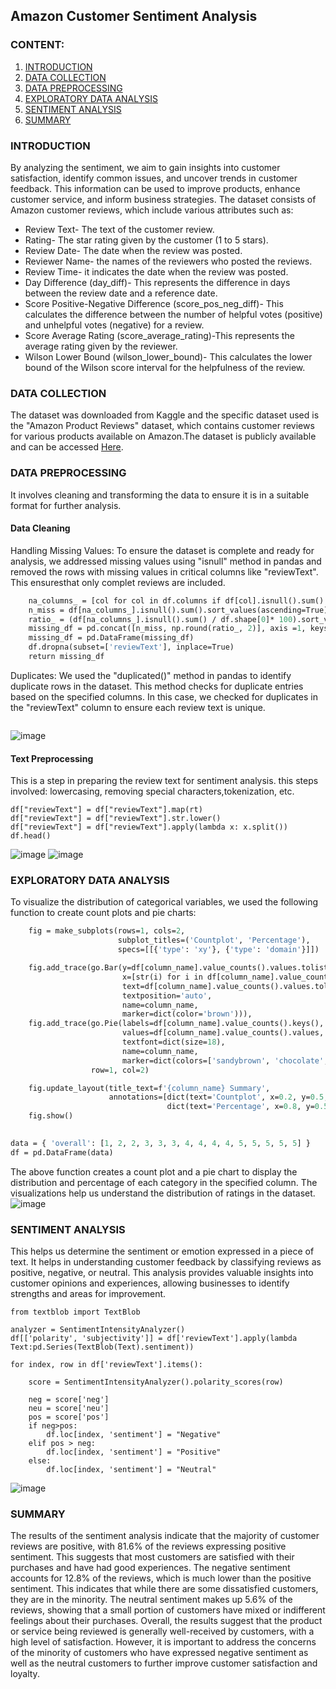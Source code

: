 ## Amazon Customer Sentiment Analysis

### CONTENT:
  1. [INTRODUCTION](#introduction)
2. [DATA COLLECTION](#data-collection)
3. [DATA PREPROCESSING](#data-preprocessing)
4. [EXPLORATORY DATA ANALYSIS](#exploratory-data-analysis)
5. [SENTIMENT ANALYSIS](#sentiment-analysis)
6. [SUMMARY](#summary)

 
 ### INTRODUCTION
By analyzing the sentiment, we aim to gain insights into customer satisfaction, identify common issues, and uncover trends in customer feedback. This information can be used to improve products, enhance customer service, and inform business strategies.
 The dataset consists of Amazon customer reviews, which include various attributes such as:
 * Review Text- The text of the customer review.
* Rating- The star rating given by the customer (1 to 5 stars).
* Review Date- The date when the review was posted.
* Reviewer Name- the names of the reviewers who posted the reviews. 
* Review Time- it indicates the date when the review was posted. 
* Day Difference (day_diff)- This represents the difference in days between the review date and a reference date.
* Score Positive-Negative Difference (score_pos_neg_diff)- This calculates the difference between the number of helpful votes (positive) and unhelpful votes (negative) for a review. 
* Score Average Rating (score_average_rating)-This represents the average rating given by the reviewer. 
* Wilson Lower Bound (wilson_lower_bound)- This calculates the lower bound of the Wilson score interval for the helpfulness of the review.

### DATA COLLECTION
The dataset was downloaded from Kaggle and the specific dataset used is the "Amazon Product Reviews" dataset, which contains customer reviews for various products available on Amazon.The dataset is publicly available and can be accessed [Here](https://www.kaggle.com/datasets/arhamrumi/amazon-product-reviews).

### DATA PREPROCESSING
It involves cleaning and transforming the data to ensure it is in a suitable format for further analysis.
#### Data Cleaning
Handling Missing Values: To ensure the dataset is complete and ready for analysis, we addressed missing values using "isnull" method in pandas and removed the rows with missing values in critical columns like "reviewText". This ensuresthat only complet reviews are included.
```def missing_values_analysis(df):
    na_columns_ = [col for col in df.columns if df[col].isnull().sum() > 0]
    n_miss = df[na_columns_].isnull().sum().sort_values(ascending=True)
    ratio_ = (df[na_columns_].isnull().sum() / df.shape[0]* 100).sort_values(ascending=True)
    missing_df = pd.concat([n_miss, np.round(ratio_, 2)], axis =1, keys=["Missing Values", "Ratio"])
    missing_df = pd.DataFrame(missing_df)
    df.dropna(subset=['reviewText'], inplace=True)
    return missing_df
```

Duplicates: We used the "duplicated()" method in pandas to identify duplicate rows in the dataset. This method checks for duplicate entries based on the specified columns. In this case, we checked for duplicates in the "reviewText" column to ensure each review text is unique.
```df.drop_duplicates(subset=['reviewText'], inplace=True)
```
![image](https://github.com/user-attachments/assets/a6ee5cd7-bc46-47fc-b2a5-33d6f9f9e990)

#### Text Preprocessing
This is a step in preparing the review text for sentiment analysis. this steps involved: lowercasing, removing special characters,tokenization, etc.
```rt = lambda x: re.sub('[^a-zA-Z]', '', str(x))
df["reviewText"] = df["reviewText"].map(rt)
df["reviewText"] = df["reviewText"].str.lower()
df["reviewText"] = df["reviewText"].apply(lambda x: x.split())
df.head()
```
![image](https://github.com/user-attachments/assets/7979c935-056a-4486-abb3-bfed061cf2d5)
![image](https://github.com/user-attachments/assets/de43af26-c6f9-4bb1-97a7-f5cfc7a3f5e5)

### EXPLORATORY DATA ANALYSIS
To visualize the distribution of categorical variables, we used the following function to create count plots and pie charts:
```def categorical_variable_summary(df, column_name):
    fig = make_subplots(rows=1, cols=2,
                        subplot_titles=('Countplot', 'Percentage'),
                        specs=[[{'type': 'xy'}, {'type': 'domain'}]])

    fig.add_trace(go.Bar(y=df[column_name].value_counts().values.tolist(),
                         x=[str(i) for i in df[column_name].value_counts().index],
                         text=df[column_name].value_counts().values.tolist(),
                         textposition='auto',
                         name=column_name,
                         marker=dict(color='brown'))),  
    fig.add_trace(go.Pie(labels=df[column_name].value_counts().keys(),
                         values=df[column_name].value_counts().values,
                         textfont=dict(size=18),
                         name=column_name,
                         marker=dict(colors=['sandybrown', 'chocolate', 'Tan', 'lightbrown', 'darkbrown'])),  
                  row=1, col=2) 

    fig.update_layout(title_text=f'{column_name} Summary',
                      annotations=[dict(text='Countplot', x=0.2, y=0.5, font_size=12, showarrow=False),
                                   dict(text='Percentage', x=0.8, y=0.5, font_size=12, showarrow=False)])
    fig.show()

 
data = { 'overall': [1, 2, 2, 3, 3, 3, 4, 4, 4, 4, 5, 5, 5, 5, 5] } 
df = pd.DataFrame(data)
```
The above function creates a count plot and a pie chart to display the distribution and percentage of each category in the specified column. The visualizations help us understand the distribution of ratings in the dataset.
![image](https://github.com/user-attachments/assets/125393e9-84e9-4d10-94f2-2509e8cf1cf7)

### SENTIMENT ANALYSIS
This helps us determine the sentiment or emotion expressed in a piece of text. It helps in understanding customer feedback by classifying reviews as positive, negative, or neutral. This analysis provides valuable insights into customer opinions and experiences, allowing businesses to identify strengths and areas for improvement.
```from vaderSentiment.vaderSentiment import SentimentIntensityAnalyzer
from textblob import TextBlob

analyzer = SentimentIntensityAnalyzer()
df[['polarity', 'subjectivity']] = df['reviewText'].apply(lambda Text:pd.Series(TextBlob(Text).sentiment))

for index, row in df['reviewText'].items():

    score = SentimentIntensityAnalyzer().polarity_scores(row)

    neg = score['neg']
    neu = score['neu']
    pos = score['pos']
    if neg>pos:
        df.loc[index, 'sentiment'] = "Negative"
    elif pos > neg:
        df.loc[index, 'sentiment'] = "Positive"
    else:
        df.loc[index, 'sentiment'] = "Neutral"
```
![image](https://github.com/user-attachments/assets/ccd350cd-86c4-491f-bb7f-6c2a52cc0a13)


### SUMMARY
The results of the sentiment analysis indicate that the majority of customer reviews are positive, with 81.6% of the reviews expressing positive sentiment. This suggests that most customers are satisfied with their purchases and have had good experiences.
The negative sentiment accounts for 12.8% of the reviews, which is much lower than the positive sentiment. This indicates that while there are some dissatisfied customers, they are in the minority.
The neutral sentiment makes up 5.6% of the reviews, showing that a small portion of customers have mixed or indifferent feelings about their purchases.
Overall, the results suggest that the product or service being reviewed is generally well-received by customers, with a high level of satisfaction. However, it is important to address the concerns of the minority of customers who have expressed negative sentiment as well as the neutral customers to further improve customer satisfaction and loyalty.
